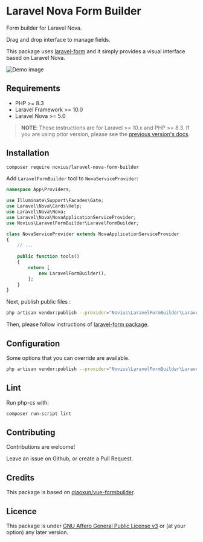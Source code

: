 # Laravel Nova Form Builder

Form builder for Laravel Nova. 

Drag and drop interface to manage fields. 

This package uses [laravel-form](http://gitlab.novius.net/lara_libs/laravel-form) and it simply provides a visual interface based on Laravel Nova.

![Demo image](http://gitlab.novius.net/lara_libs/laravel-nova-form-builder/wikis/uploads/380784f509d3576d36f20ce41c174303/form-builder-demo.gif)

## Requirements

* PHP >= 8.3
* Laravel Framework >= 10.0
* Laravel Nova >= 5.0

> **NOTE**: These instructions are for Laravel >= 10.x and PHP >= 8.3. If you are using prior version, please
> see the [previous version's docs](/lara_libs/laravel-nova-form-builder/-/tree/2.x).
> 
## Installation

```sh
composer require novius/laravel-nova-form-builder
```

Add `LaravelFormBuilder` tool to `NovaServiceProvider`: 

```php
namespace App\Providers;

use Illuminate\Support\Facades\Gate;
use Laravel\Nova\Cards\Help;
use Laravel\Nova\Nova;
use Laravel\Nova\NovaApplicationServiceProvider;
use Novius\LaravelFormBuilder\LaravelFormBuilder;

class NovaServiceProvider extends NovaApplicationServiceProvider
{
    // ...
    
    public function tools()
    {
        return [
            new LaravelFormBuilder(),
        ];
    }
}

```


Next, publish public files : 

```sh
php artisan vendor:publish --provider="Novius\LaravelFormBuilder\LaravelFormBuilderServiceProvider" --tag="public"
```

Then, please follow instructions of [laravel-form package](http://gitlab.novius.net/lara_libs/laravel-form).

## Configuration

Some options that you can override are available.

```sh
php artisan vendor:publish --provider="Novius\LaravelFormBuilder\LaravelFormBuilderServiceProvider" --tag="config"
```

## Lint

Run php-cs with:

```sh
composer run-script lint
```

## Contributing

Contributions are welcome!

Leave an issue on Github, or create a Pull Request.

## Credits

This package is based on [qiaoxun/vue-formbuilder](https://github.com/qiaoxun/vue-formbuilder).

## Licence

This package is under [GNU Affero General Public License v3](http://www.gnu.org/licenses/agpl-3.0.html) or (at your option) any later version.

